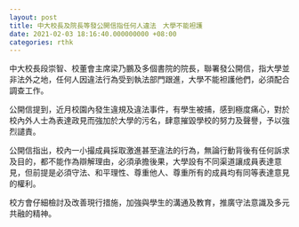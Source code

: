 ```yaml
---
layout: post
title: 中大校長及院長等發公開信指任何人違法　大學不能袒護
date: 2021-02-03 18:16:40.000000000 +08:00
categories: rthk
---
```


中大校長段崇智、校董會主席梁乃鵬及多個書院的院長，聯署發公開信，指大學並非法外之地，任何人因違法行為受到執法部門跟進，大學不能袒護他們，必須配合調查工作。

公開信提到，近月校園內發生違規及違法事件，有學生被捕，感到極度痛心，對於校內外人士為表達政見而強加於大學的污名，肆意摧毀學校的努力及聲譽，予以強烈譴責。

公開信指出，校內一小撮成員採取激進甚至違法的行為，無論行動背後有任何訴求及目的，都不能作為辯解理由，必須承擔後果，大學設有不同渠道讓成員表達意見，但前提是必須守法、和平理性、尊重他人、尊重所有的成員均有同等表達意見的權利。

校方會仔細檢討及改善現行措施，加強與學生的溝通及教育，推廣守法意識及多元共融的精神。
